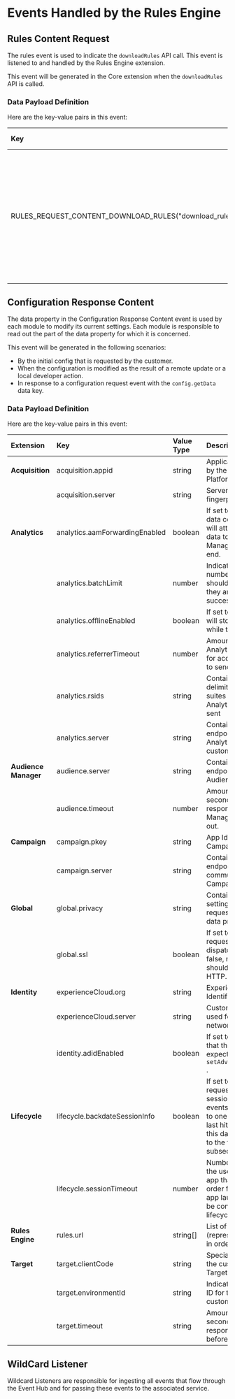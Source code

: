 # Events Handled by the Rules Engine

## Rules Content Request

The rules event is used to indicate the `downloadRules` API call. This event is listened to and handled by the Rules Engine extension.

This event will be generated in the Core extension when the `downloadRules` API is called.

### Data Payload Definition

Here are the key-value pairs in this event:

| Key | Value Type | Optional | Description |
| :--- | :--- | :--- | :--- |
| RULES\_REQUEST\_CONTENT\_DOWNLOAD\_RULES\("download\_rules"\) | boolean | Yes | Key that indicates that the Request Content event is specifically for the module to download rules from the rules url that is present in the latest configuration. |

## Configuration Response Content

The data property in the Configuration Response Content event is used by each module to modify its current settings. Each module is responsible to read out the part of the data property for which it is concerned.

This event will be generated in the following scenarios:

* By the initial config that is requested by the customer.
* When the configuration is modified as the result of a remote update or a local developer action.
* In response to a configuration request event with the `config.getData` data key.

### Data Payload Definition

Here are the key-value pairs in this event:

| **Extension** | **Key** | **Value Type** | **Description** |
| :--- | :--- | :--- | :--- |
| **Acquisition** | acquisition.appid | string | Application ID assigned by the Adobe Cloud Platform SDKs |
|  | acquisition.server | string | Server address for the fingerprinter. |
| **Analytics** | analytics.aamForwardingEnabled | boolean | If set to true, Analytics data collection servers will attempt to forward data to Audience Manager on the back end. |
|  | analytics.batchLimit | number | Indicates to Analytics the number of hits that should be stored until they are all sent in succession. |
|  | analytics.offlineEnabled | boolean | If set to true, Analytics will store its data even while the device is offline. |
|  | analytics.referrerTimeout | number | Amount of time the Analytics module will wait for acquisition data prior to sending an install hit |
|  | analytics.rsids | string | Contains a comma-delimited list of report suites to which the Analytics data should be sent |
|  | analytics.server | string | Contains the server endpoint used to collect Analytics data for this customer's report suite. |
| **Audience Manager** | audience.server | string | Contains the server endpoint used to collect Audience Manager data. |
|  | audience.timeout | number | Amount of time, in seconds, to wait for a response from Audience Manager before timing out. |
| **Campaign** | campaign.pkey | string | App Identifier in the Campaign database |
|  | campaign.server | string | Contains the server endpoint used to communicate with Campaign. |
| **Global** | global.privacy | string | Contains the default setting that the user has request with regards to data privacy. |
|  | global.ssl | boolean | If set to true, network requests should be dispatched via HTTPS. If false, network requests should be dispatched via HTTP. |
| **Identity** | experienceCloud.org | string | Experience Cloud Org Identifier |
|  | experienceCloud.server | string | Custom endpoint to be used for Visitor ID Service network requests. |
|  | identity.adidEnabled | boolean | If set to true, indicates that the SDK should expect a call to `setAdvertisingIdentifier` . |
| **Lifecycle** | lifecycle.backdateSessionInfo | boolean | If set to true, Analytics requests containing session info or crash events will be backdated to one second after the last hit was sent. If false, this data will be attached to the first hit of the subsequent session. |
|  | lifecycle.sessionTimeout | number | Number of seconds since the user background the app that must pass in order for the subsequent app launch \(or resume\) to be considered a new lifecycle session. |
| **Rules Engine** | rules.url | string\[\] | List of Rules endpoints \(represented as strings\), in order of preference. |
| **Target** | target.clientCode | string | Special identifier given to the customer by the Target product. |
|  | target.environmentId | string | Indicates the Environment ID for the Target customer. |
|  | target.timeout | string | Amount of time, in seconds, to wait for a response from Target before timing out. |

## WildCard Listener

Wildcard Listeners are responsible for ingesting all events that flow through the Event Hub and for passing these events to the associated service.

